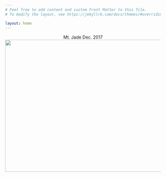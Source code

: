 ```yaml
---
# Feel free to add content and custom Front Matter to this file.
# To modify the layout, see https://jekyllrb.com/docs/themes/#overriding-theme-defaults

layout: home
---
```

<center>Mt. Jade Dec. 2017</center>
<center>
<img src="https://wenjietseng.github.io/images/me.JPG" height=427 width=640>
</center>

